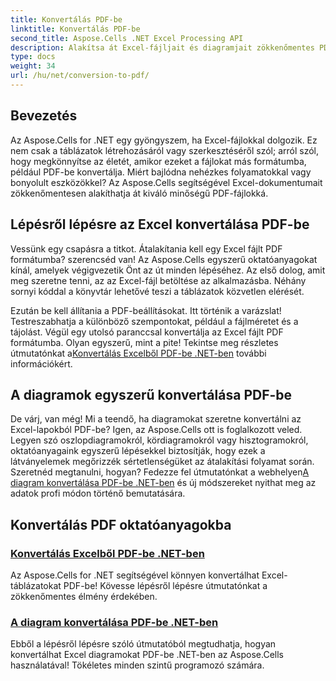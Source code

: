 ```yaml
---
title: Konvertálás PDF-be
linktitle: Konvertálás PDF-be
second_title: Aspose.Cells .NET Excel Processing API
description: Alakítsa át Excel-fájljait és diagramjait zökkenőmentes PDF-fájlokká a könnyen követhető Aspose.Cells for .NET oktatóanyagaink segítségével.
type: docs
weight: 34
url: /hu/net/conversion-to-pdf/
---
```

## Bevezetés

Az Aspose.Cells for .NET egy gyöngyszem, ha Excel-fájlokkal dolgozik. Ez nem csak a táblázatok létrehozásáról vagy szerkesztéséről szól; arról szól, hogy megkönnyítse az életét, amikor ezeket a fájlokat más formátumba, például PDF-be konvertálja. Miért bajlódna nehézkes folyamatokkal vagy bonyolult eszközökkel? Az Aspose.Cells segítségével Excel-dokumentumait zökkenőmentesen alakíthatja át kiváló minőségű PDF-fájlokká. 

## Lépésről lépésre az Excel konvertálása PDF-be

Vessünk egy csapásra a titkot. Átalakítania kell egy Excel fájlt PDF formátumba? szerencséd van! Az Aspose.Cells egyszerű oktatóanyagokat kínál, amelyek végigvezetik Önt az út minden lépéséhez. Az első dolog, amit meg szeretne tenni, az az Excel-fájl betöltése az alkalmazásba. Néhány sornyi kóddal a könyvtár lehetővé teszi a táblázatok közvetlen elérését.

 Ezután be kell állítania a PDF-beállításokat. Itt történik a varázslat! Testreszabhatja a különböző szempontokat, például a fájlméretet és a tájolást. Végül egy utolsó paranccsal konvertálja az Excel fájlt PDF formátumba. Olyan egyszerű, mint a pite! Tekintse meg részletes útmutatónkat a[Konvertálás Excelből PDF-be .NET-ben](./excel-to-pdf-conversion/) további információkért.

## A diagramok egyszerű konvertálása PDF-be

De várj, van még! Mi a teendő, ha diagramokat szeretne konvertálni az Excel-lapokból PDF-be? Igen, az Aspose.Cells ott is foglalkozott veled. Legyen szó oszlopdiagramokról, kördiagramokról vagy hisztogramokról, oktatóanyagaink egyszerű lépésekkel biztosítják, hogy ezek a látványelemek megőrizzék sértetlenségüket az átalakítási folyamat során. Szeretnéd megtanulni, hogyan? Fedezze fel útmutatónkat a webhelyen[A diagram konvertálása PDF-be .NET-ben](./convert-chart-to-pdf/) és új módszereket nyithat meg az adatok profi módon történő bemutatására.

## Konvertálás PDF oktatóanyagokba
### [Konvertálás Excelből PDF-be .NET-ben](./excel-to-pdf-conversion/)
Az Aspose.Cells for .NET segítségével könnyen konvertálhat Excel-táblázatokat PDF-be! Kövesse lépésről lépésre útmutatónkat a zökkenőmentes élmény érdekében.
### [A diagram konvertálása PDF-be .NET-ben](./convert-chart-to-pdf/)
Ebből a lépésről lépésre szóló útmutatóból megtudhatja, hogyan konvertálhat Excel diagramokat PDF-be .NET-ben az Aspose.Cells használatával! Tökéletes minden szintű programozó számára.